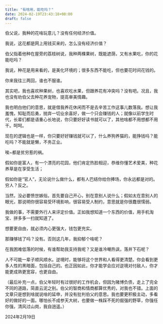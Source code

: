 ```yaml
---
title: "有啥用，能吃吗？"
date: 2024-02-19T23:43:18+08:00
draft: false
---
```


伯父说，我种的花啥玩意儿？没有任何经济价值。

我说，这花都是网上用钱买来的，怎么没有经济价值？

伯父指着他种在屋旁的荔枝树说，我种两棵果树，既能遮荫，又有水果吃，你的花能吃吗？

我说，种花是用来看的，是美化环境的；很多东西不能吃，但也要花时间花钱的。

你来我往三两回，谁也不服谁。

其实吧，我也喜欢种果树，也喜欢吃水果，但跟养花有冲突吗？没有吧。况且，我也没有劝伯父去种花养宠物，提高审美情趣。

我也明白他们的意思，就是借我养花休闲而不是去辛苦工作这事儿数落我。想让我羞愧，知耻而后勇，抛弃一切业余喜好，做一个只会赚钱的人；就像以前学生时代，长辈们都是语重心长地说，你只要好好读书就可以了，其他啥都不用想都不用干。呵呵。

现在的逻辑也是一样，你只要好好赚钱就可以了，什么养狗养猫的，能挣钱吗？能吃吗？不能就是懒，不务正业。

唉~都是贫穷惹的祸。

假如你是富人，有一个漂亮的花园，他们肯定热脸相迎，恭维你懂艺术爱美，种花养草是在享受生活；

假如你是“官人”，无论说什么做什么，都有人巴结你给你捧场，你永远都是对的。穷人？反之。

当然，没必要愤世嫉俗。首先要自己开心，别在意别人说什么；假如太在意别人的眼光，那说明你很容易受环境影响，很容易受人制约，意思就是你很蠢很懦弱。

我做的事，不需要外行人来评定价值。正如我想知道一个东西的价值，用手机淘宝、拼多多一扫就知道了。

想要更自由，就必须内心更强大，钱包更充实。

那赚够钱了吗？没有。否则这几年，我抑郁个啥呢？

在我困难低落的时候，有谁帮助我支持我呢？又是谁冷嘲热讽，落井下石呢？

人不可能一辈子顺风顺水。逆境时，能够将这个世界和人看得更清楚。你会看到更多人性的黑暗面，包括自己的。也正因如此，你才能学会应对逆境对付敌人，你才能更成熟更宽容，也更自由。

（最后补充一点，伯父年轻时有过很好的工作机会，但因为赌博负债，走上了完全不同的道路，简直云泥之别。伯父的智商和情商都算优秀的，对我也不错。上面的文章只是想到啥就说啥的延申，并没有批判伯父的意思。我也要更积极主动，多看好的做好的一面。哪怕长不成参天大树，也要做一株踩不死的倔强的野草，你强任你强，清风过山岗，我自逍遥。）

2024年2月19日
